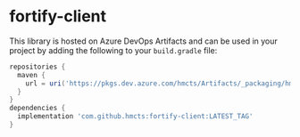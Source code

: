# fortify-client

This library is hosted on Azure DevOps Artifacts and can be used in your project by adding the following to your `build.gradle` file:

```gradle
repositories {
  maven {
    url = uri('https://pkgs.dev.azure.com/hmcts/Artifacts/_packaging/hmcts-lib/maven/v1')
  }
}
dependencies {
  implementation 'com.github.hmcts:fortify-client:LATEST_TAG'
}
```